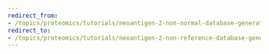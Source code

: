 ```yaml
---
redirect_from:
- /topics/proteomics/tutorials/neoantigen-2-non-normal-database-generation/workflows/main_workflow
redirect_to:
- /topics/proteomics/tutorials/neoantigen-2-non-reference-database-generation/workflows/main_workflow
---
```

